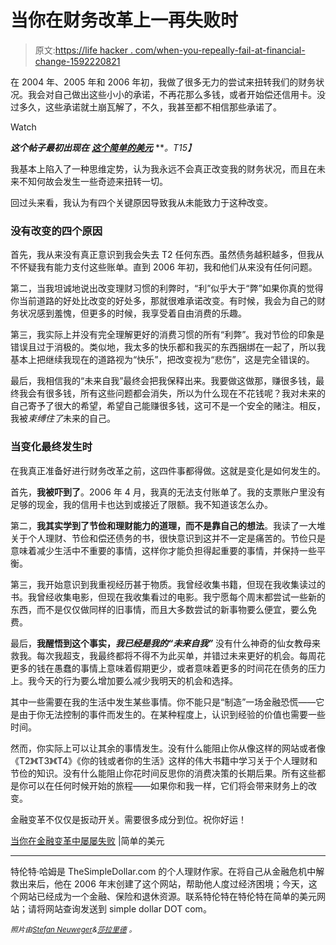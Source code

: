 # 当你在财务改革上一再失败时

> 原文:[https://life hacker . com/when-you-repeally-fail-at-financial-change-1592220821](https://lifehacker.com/when-you-repeatedly-fail-at-financial-change-1592220821)

在 2004 年、2005 年和 2006 年初，我做了很多无力的尝试来扭转我们的财务状况。我会对自己做出这些小小的承诺，不再花那么多钱，或者开始偿还信用卡。没过多久，这些承诺就土崩瓦解了，不久，我甚至都不相信那些承诺了。

Watch

***这个帖子最初出现在*** [***这个简单的美元***](http://www.thesimpledollar.com/when-you-repeatedly-fail-at-financial-change/) ***。*T15】**

我基本上陷入了一种思维定势，认为我永远不会真正改变我的财务状况，而且在未来不知何故会发生一些奇迹来扭转一切。

回过头来看，我认为有四个关键原因导致我从未能致力于这种改变。

### 没有改变的四个原因

首先，我从来没有真正意识到我会失去 T2 任何东西。虽然债务越积越多，但我从不怀疑我有能力支付这些账单。直到 2006 年初，我和他们从来没有任何问题。

第二，当我坦诚地说出改变理财习惯的利弊时，“利”似乎大于“弊”如果你真的觉得你当前道路的好处比改变的好处多，那就很难承诺改变。有时候，我会为自己的财务状况感到羞愧，但更多的时候，我享受着自由消费的乐趣。

第三，我实际上并没有完全理解更好的消费习惯的所有“利弊”。我对节俭的印象是错误且过于消极的。类似地，我太多的快乐都和我买的东西捆绑在一起了，所以我基本上把继续我现在的道路视为“快乐”，把改变视为“悲伤”，这是完全错误的。

最后，我相信我的“未来自我”最终会把我保释出来。我要做这做那，赚很多钱，最终我会有很多钱，所有这些问题都会消失，所以为什么现在不花钱呢？我对未来的自己寄予了很大的希望，希望自己能赚很多钱，这可不是一个安全的赌注。相反，我被*束缚住了*未来的自己。

### 当变化最终发生时

在我真正准备好进行财务改革之前，这四件事都得做。这就是变化是如何发生的。

首先，**我被吓到了**。2006 年 4 月，我真的无法支付账单了。我的支票账户里没有足够的现金，我的信用卡也达到或接近了限额。我不知道该怎么办。

第二，**我其实学到了节俭和理财能力的道理，而不是靠自己的想法**。我读了一大堆关于个人理财、节俭和偿还债务的书，很快意识到这并不一定是痛苦的。节俭只是意味着减少生活中不重要的事情，这样你才能负担得起重要的事情，并保持一些平衡。

第三，我开始意识到我重视经历甚于物质。我曾经收集书籍，但现在我收集读过的书。我曾经收集电影，但现在我收集看过的电影。我宁愿每个周末都尝试一些新的东西，而不是仅仅做同样的旧事情，而且大多数尝试的新事物要么便宜，要么免费。

最后，**我醒悟到这个事实，*我已经是我的“未来自我”*** 没有什么神奇的仙女教母来救我。每次我超支，我最终都将不得不为此买单，并错过未来更好的机会。每周花更多的钱在愚蠢的事情上意味着假期更少，或者意味着更多的时间花在债务的压力上。我今天的行为要么增加要么减少我明天的机会和选择。

其中一些需要在我的生活中发生某些事情。你不能只是“制造”一场金融恐慌——它是由于你无法控制的事件而发生的。在某种程度上，认识到经验的价值也需要一些时间。

然而，你实际上可以让其余的事情发生。没有什么能阻止你从像这样的网站或者像《T2》《T3》《T4》《你的钱或者你的生活》这样的伟大书籍中学习关于个人理财和节俭的知识。没有什么能阻止你花时间反思你的消费决策的长期后果。所有这些都是你可以在任何时候开始的旅程——如果你和我一样，它们将会带来财务上的改变。

金融变革不仅仅是扳动开关。需要很多成分到位。祝你好运！

[当你在金融变革中屡屡失败](http://www.thesimpledollar.com/when-you-repeatedly-fail-at-financial-change/) |简单的美元

* * *

特伦特·哈姆是 TheSimpleDollar.com 的个人理财作家。在将自己从金融危机中解救出来后，他在 2006 年末创建了这个网站，帮助他人度过经济困境；今天，这个网站已经成为一个金融、保险和退休资源。联系特伦特在特伦特在简单的美元网站；请将网站查询发送到 simple dollar DOT com。

<small>*照片由*</small>[<small>*Stefan Neuweger*</small>](https://www.flickr.com/photos/sneuweger/)<small>*&*</small>[<small>*莎拉里德*</small>](https://www.flickr.com/photos/sarahreido/) <small>*。*</small>